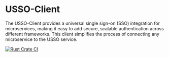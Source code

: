 # USSO-Client
The USSO-Client provides a universal single sign-on (SSO) integration for microservices, making it easy to add secure, scalable authentication across different frameworks. This client simplifies the process of connecting any microservice to the USSO service.

[![Rust Crate CI](https://github.com/ussoio/usso.rs/actions/workflows/crate.yml/badge.svg)](https://github.com/ussoio/usso.rs/actions/workflows/crate.yml)